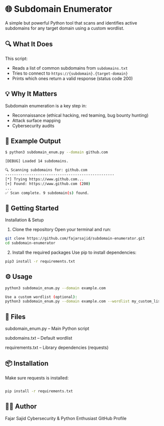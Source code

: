 # 🌐 Subdomain Enumerator

A simple but powerful Python tool that scans and identifies active subdomains for any target domain using a custom wordlist.

## 🔍 What It Does

This script:
- Reads a list of common subdomains from `subdomains.txt`
- Tries to connect to `https://{subdomain}.{target-domain}`
- Prints which ones return a valid response (status code 200)

## 💡 Why It Matters

Subdomain enumeration is a key step in:
- Reconnaissance (ethical hacking, red teaming, bug bounty hunting)
- Attack surface mapping
- Cybersecurity audits

## 🧪 Example Output

```bash
$ python3 subdomain_enum.py --domain github.com

[DEBUG] Loaded 14 subdomains.

🔍 Scanning subdomains for: github.com
--------------------------------------------------
[*] Trying https://www.github.com...
[+] Found: https://www.github.com (200)
...
✅ Scan complete. 9 subdomain(s) found.
```
## 🚀 Getting Started
 Installation & Setup
1. Clone the repository
Open your terminal and run:
```bash
git clone https://github.com/fajarsajid/subdomain-enumerator.git
cd subdomain-enumerator
```
2. Install the required packages
Use pip to install dependencies:
```bash
pip3 install -r requirements.txt
```
## ⚙️ Usage
```bash
python3 subdomain_enum.py --domain example.com

Use a custom wordlist (optional):
python3 subdomain_enum.py --domain example.com --wordlist my_custom_list.txt

```
## 📁 Files
subdomain_enum.py – Main Python script

subdomains.txt – Default wordlist

requirements.txt – Library dependencies (requests)

## 📦 Installation
Make sure requests is installed:
```bash

pip install -r requirements.txt
```
## 👨‍💻 Author
Fajar Sajid
Cybersecurity & Python Enthusiast
GitHub Profile
